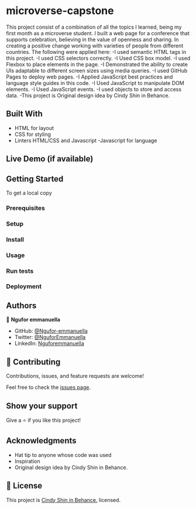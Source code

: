 # microverse-capstone
 This project consist of a combination of all the topics I learned, being my first month as a microverse student. I  built a web page for a conference that supports celebration, believing in the value of openness and sharing. In creating a positive change working with varieties of people from different countries. The following were applied here:
-I used semantic HTML tags in this project.
-I used CSS selectors correctly.
-I Used CSS box model.
-I used Flexbox to place elements in the page.
-I Demonstrated the ability to create UIs adaptable to different screen sizes using media queries.
-I used GitHub Pages to deploy web pages.
-I Applied JavaScript best practices and language style guides in this code.
-I Used JavaScript to manipulate DOM elements.
-I Used JavaScript events.
-I used objects to store and access data.
 -This project is Original design idea by Cindy Shin in Behance.
## Built With

- HTML for layout 
- CSS for styling
- Linters HTML/CSS and Javascript
-Javascript for language

## Live Demo (if available)


## Getting Started
To get a local copy

### Prerequisites

### Setup

### Install

### Usage

### Run tests

### Deployment


## Authors

👤 **Ngufor emmanuella**

- GitHub: [@Ngufor-emmanuella](https://github.com/Ngufor-emmanuella)
- Twitter: [@NguforEmmanuella](https://twitter.com/NguforEmmanuella)
- LinkedIn: [Nguforemmanuella](https://linkedin.com/in/Nguforemmanuella)


## 🤝 Contributing

Contributions, issues, and feature requests are welcome!

Feel free to check the [issues page](../../issues/).

## Show your support

Give a ⭐️ if you like this project!

## Acknowledgments

- Hat tip to anyone whose code was used
- Inspiration
- Original design idea by Cindy Shin in Behance.

## 📝 License

This project is [Cindy Shin in Behance.](https://www.behance.net/adagio07) licensed.